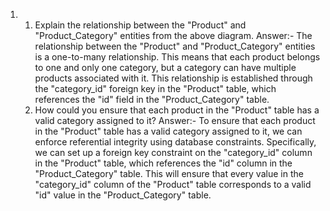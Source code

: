 1. 1. Explain the relationship between the "Product" and "Product_Category" entities from the above diagram.
   Answer:- The relationship between the "Product" and "Product_Category" entities is a one-to-many relationship. This means that each product belongs to one and only one category, but a category can have multiple products associated with it.
            This relationship is established through the "category_id" foreign key in the "Product" table, which references the "id" field in the "Product_Category" table.
   2. How could you ensure that each product in the "Product" table has a valid category assigned to it?
      Answer:- To ensure that each product in the "Product" table has a valid category assigned to it, we can enforce referential integrity using database constraints. Specifically, we can set up a foreign key constraint on the "category_id" column in the "Product" table, which references the "id" column in the "Product_Category" table.
               This will ensure that every value in the "category_id" column of the "Product" table corresponds to a valid "id" value in the "Product_Category" table.
